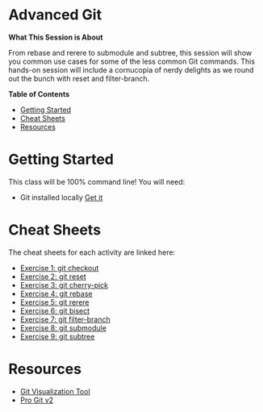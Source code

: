 # Advanced Git

**What This Session is About**

From rebase and rerere to submodule and subtree, this session will show you common use cases for some of the less common Git commands. This hands-on session will include a cornucopia of nerdy delights as we round out the bunch with reset and filter-branch. 

**Table of Contents**
- [Getting Started](#getting-started)
- [Cheat Sheets](#cheat-sheets)
- [Resources](#resources)

# Getting Started

This class will be 100% command line! You will need:

- Git installed locally [Get it](https://git-scm.com)

# Cheat Sheets

The cheat sheets for each activity are linked here:

- [Exercise 1: git checkout](cheat-sheets/1-git-checkout.md)
- [Exercise 2: git reset](cheat-sheets/2-git-reset.md)
- [Exercise 3: git cherry-pick](cheat-sheets/3-git-cherry-pick.md)
- [Exercise 4: git rebase](cheat-sheets/4-git-rebase.md)
- [Exercise 5: git rerere](cheat-sheets/5-git-rerere.md)
- [Exercise 6: git bisect](cheat-sheets/6-git-bisect.md)
- [Exercise 7: git filter-branch](cheat-sheets/7-git-filter-branch.md)
- [Exercise 8: git submodule](cheat-sheets/8-git-submodule.md)
- [Exercise 9: git subtree](cheat-sheets/9-git-subtree.md)

# Resources

- [Git Visualization Tool](http://git-school.github.io/visualizing-git/)
- [Pro Git v2](https://git-scm.com/book/en/v2)
